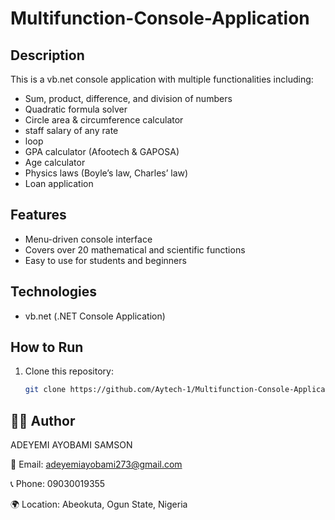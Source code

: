 # Multifunction-Console-Application
## Description
This is a vb.net console application with multiple functionalities including:
- Sum, product, difference, and division of numbers
- Quadratic formula solver
- Circle area & circumference calculator
- staff salary of any rate
- loop 
- GPA calculator (Afootech & GAPOSA)
- Age calculator
- Physics laws (Boyle’s law, Charles’ law)
- Loan application

## Features
- Menu-driven console interface
- Covers over 20 mathematical and scientific functions
- Easy to use for students and beginners

## Technologies
- vb.net (.NET Console Application)

## How to Run
1. Clone this repository:
   ```bash
   git clone https://github.com/Aytech-1/Multifunction-Console-Application.git
   
## 👨‍💻 **Author**

ADEYEMI AYOBAMI SAMSON

📧 Email: adeyemiayobami273@gmail.com

📞 Phone: 09030019355

🌍 Location: Abeokuta, Ogun State, Nigeria
